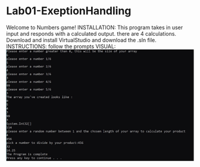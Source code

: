# Lab01-ExeptionHandling
Welcome to Numbers game!
INSTALLATION:
This program takes in user input and responds with a calculated output. there are 4 calculations. Download and install VirtualStudio and download the .sln file.
INSTRUCTIONS:
follow the prompts
VISUAL: ![solution for numbers game program](/images/solution.JPG)